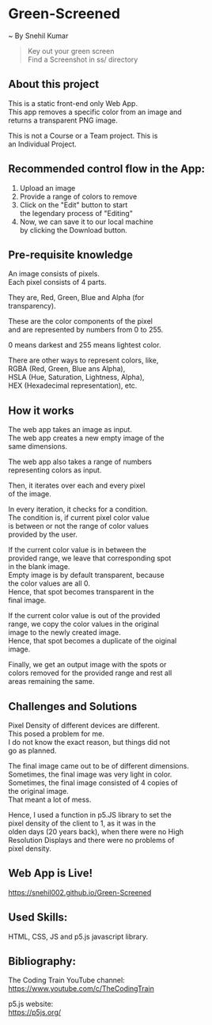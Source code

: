 # Green-Screened
~ By Snehil Kumar

>Key out your green screen  
>Find a Screenshot in ss/ directory  

## About this project
This is a static front-end only Web App.  
This app removes a specific color from an image and  
returns a transparent PNG image.  

This is not a Course or a Team project. This is  
an Individual Project.  

## Recommended control flow in the App:  
1. Upload an image  
2. Provide a range of colors to remove  
3. Click on the "Edit" button to start  
the legendary process of "Editing"  
4. Now, we can save it to our local machine  
by clicking the Download button.  

## Pre-requisite knowledge
An image consists of pixels.  
Each pixel consists of 4 parts.  

They are, Red, Green, Blue and Alpha (for  
transparency).  

These are the color components of the pixel  
and are represented by numbers from 0 to 255.  

0 means darkest and 255 means lightest color.  

There are other ways to represent colors, like,  
RGBA (Red, Green, Blue ans Alpha),  
HSLA (Hue, Saturation, Lightness, Alpha),  
HEX (Hexadecimal representation), etc.  

## How it works
The web app takes an image as input.  
The web app creates a new empty image of the  
same dimensions.  

The web app also takes a range of numbers  
representing colors as input.  

Then, it iterates over each and every pixel  
of the image.  

In every iteration, it checks for a condition.  
The condition is, if current pixel color value  
is between or not the range of color values  
provided by the user.  

If the current color value is in between the  
provided range, we leave that corresponding spot  
in the blank image.  
Empty image is by default transparent, because  
the color values are all 0.  
Hence, that spot becomes transparent in the  
final image.  

If the current color value is out of the provided  
range, we copy the color values in the original  
image to the newly created image.  
Hence, that spot becomes a duplicate of the oiginal  
image.  

Finally, we get an output image with the spots or  
colors removed for the provided range and rest all  
areas remaining the same.  

## Challenges and Solutions
Pixel Density of different devices are different.  
This posed a problem for me.  
I do not know the exact reason, but things did not  
go as planned.  

The final image came out to be of different dimensions.  
Sometimes, the final image was very light in color.  
Sometimes, the final image consisted of 4 copies of  
the original image.  
That meant a lot of mess.  

Hence, I used a function in p5.JS library to set the  
pixel density of the client to 1, as it was in the  
olden days (20 years back), when there were no High  
Resolution Displays and there were no problems of  
pixel density.  

## Web App is Live!
https://snehil002.github.io/Green-Screened

## Used Skills:
HTML, CSS, JS and p5.js javascript library.

## Bibliography:
The Coding Train YouTube channel:  
https://www.youtube.com/c/TheCodingTrain

p5.js website:  
https://p5js.org/